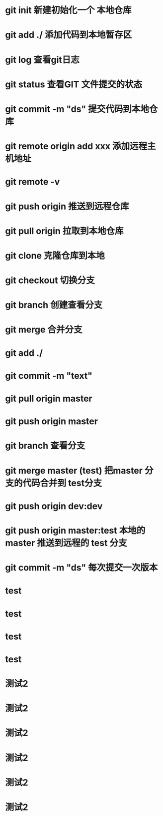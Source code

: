
# git init 新建初始化一个 本地仓库 

# git add ./   添加代码到本地暂存区 

# git log  查看git日志

# git status 查看GIT 文件提交的状态 

# git commit -m "ds"  提交代码到本地仓库 

# git remote origin add xxx  添加远程主机地址

# git remote -v

# git push origin  推送到远程仓库

# git pull origin 拉取到本地仓库

# git clone 克隆仓库到本地 

# git checkout 切换分支

# git branch 创建查看分支

# git merge  合并分支 


# git add ./

# git commit -m "text"

# git pull origin master

# git push origin master 

# git branch 查看分支 

# git merge master  (test)   把master 分支的代码合并到 test分支 

# git push origin dev:dev

# git push origin master:test   本地的master 推送到远程的 test 分支 

# git commit -m "ds"  每次提交一次版本  

# test
# test
# test
# test
# 测试2
# 测试2
# 测试2
# 测试2
# 测试2
# 测试2